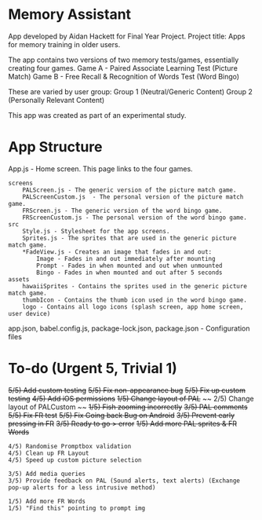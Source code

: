 Memory Assistant
========================================
App developed by Aidan Hackett for Final Year Project.
Project title: Apps for memory training in older users.

The app contains two versions of two memory tests/games, essentially creating four games.
        Game A - Paired Associate Learning Test (Picture Match)
        Game B -  Free Recall & Recognition of Words Test (Word Bingo)     
    
These are varied by user group:
        Group 1 (Neutral/Generic Content)
        Group 2 (Personally Relevant Content)

This app was created as part of an experimental study.

App Structure
=== 
App.js - Home screen. This page links to the four games.

    screens
        PALScreen.js - The generic version of the picture match game.
        PALScreenCustom.js  - The personal version of the picture match game.
        FRScreen.js - The generic version of the word bingo game.
        FRScreenCustom.js - The personal version of the word bingo game.
    src
        Style.js - Stylesheet for the app screens.
        Sprites.js - The sprites that are used in the generic picture match game. 
        *FadeView.js - Creates an image that fades in and out:
            Image - Fades in and out immediately after mounting 
            Prompt - Fades in when mounted and out when unmounted
            Bingo - Fades in when mounted and out after 5 seconds 
    assets
        hawaiiSprites - Contains the sprites used in the generic picture match game.
        thumbIcon - Contains the thumb icon used in the word bingo game.
        logo - Contains all logo icons (splash screen, app home screen, user device)

app.json, babel.config.js, package-lock.json, package.json - Configuration files 

To-do (Urgent 5, Trivial 1)
======
~~5/5) Add custom testing~~
~~5/5) Fix non-appearance bug~~ 
~~5/5) Fix up custom testing~~ 
~~4/5) Add iOS permissions~~
~~1/5) Change layout of PAL~~
~~ 2/5) Change layout of PALCustom ~~ 
~~1/5) Fish zooming incorrectly~~
~~3/5) PAL comments~~
~~5/5) Fix FR test~~
~~5/5) Fix Going back Bug on Android~~
~~3/5) Prevent early pressing in FR~~
~~3/5) Ready to go > error~~ 
~~1/5) Add more PAL sprites & FR Words~~

    4/5) Randomise Promptbox validation
    4/5) Clean up FR Layout
    4/5) Speed up custom picture selection

    3/5) Add media queries
    3/5) Provide feedback on PAL (Sound alerts, text alerts) (Exchange pop-up alerts for a less intrusive method)    
    
    1/5) Add more FR Words
    1/5) "Find this" pointing to prompt img 


    


